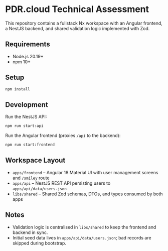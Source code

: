# PDR.cloud Technical Assessment

This repository contains a fullstack Nx workspace with an Angular frontend, a NestJS backend, and shared validation logic implemented with Zod.

## Requirements

- Node.js 20.19+
- npm 10+

## Setup

```bash
npm install
```

## Development

Run the NestJS API:

```bash
npm run start:api
```

Run the Angular frontend (proxies `/api` to the backend):

```bash
npm run start:frontend
```

## Workspace Layout

- `apps/frontend` – Angular 18 Material UI with user management screens and `/smiley` route
- `apps/api` – NestJS REST API persisting users to `apps/api/data/users.json`
- `libs/shared` – Shared Zod schemas, DTOs, and types consumed by both apps

## Notes

- Validation logic is centralised in `libs/shared` to keep the frontend and backend in sync.
- Initial seed data lives in `apps/api/data/users.json`; bad records are skipped during bootstrap.
